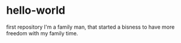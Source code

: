 # hello-world
first repository
I'm a family man, that started a bisness to have more freedom with my family time.
